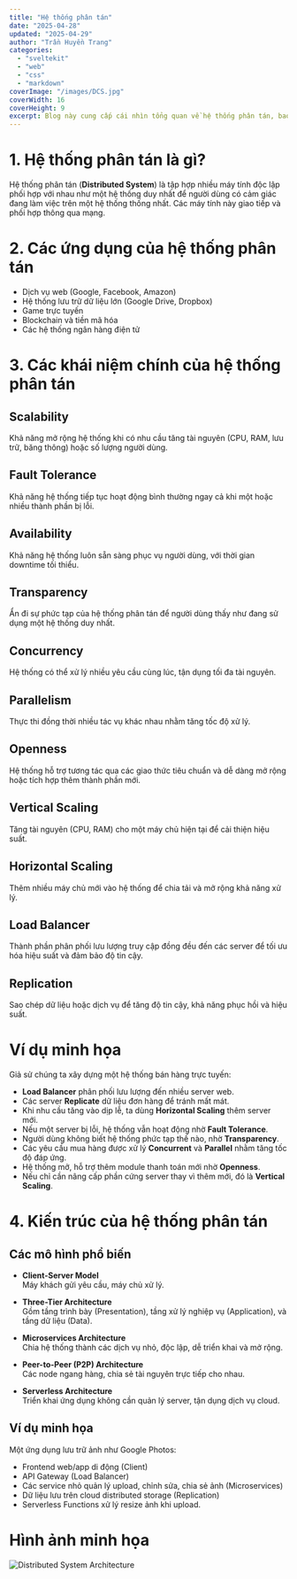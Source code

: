 ```yaml
---
title: "Hệ thống phân tán"
date: "2025-04-28"
updated: "2025-04-29"
author: "Trần Huyền Trang"
categories:
  - "sveltekit"
  - "web"
  - "css"
  - "markdown"
coverImage: "/images/DCS.jpg"
coverWidth: 16
coverHeight: 9
excerpt: Blog này cung cấp cái nhìn tổng quan về hệ thống phân tán, bao gồm định nghĩa, ứng dụng thực tế, các khái niệm và thuật ngữ quan trọng, ví dụ minh họa dễ hiểu, cùng các mô hình kiến trúc phổ biến như Client-Server, Microservices và Serverless.
---
```


# 1. Hệ thống phân tán là gì?

Hệ thống phân tán (**Distributed System**) là tập hợp nhiều máy tính độc lập phối hợp với nhau như một hệ thống duy nhất để người dùng có cảm giác đang làm việc trên một hệ thống thống nhất. Các máy tính này giao tiếp và phối hợp thông qua mạng.

# 2. Các ứng dụng của hệ thống phân tán

- Dịch vụ web (Google, Facebook, Amazon)
- Hệ thống lưu trữ dữ liệu lớn (Google Drive, Dropbox)
- Game trực tuyến
- Blockchain và tiền mã hóa
- Các hệ thống ngân hàng điện tử

# 3. Các khái niệm chính của hệ thống phân tán

## Scalability
Khả năng mở rộng hệ thống khi có nhu cầu tăng tài nguyên (CPU, RAM, lưu trữ, băng thông) hoặc số lượng người dùng.

## Fault Tolerance
Khả năng hệ thống tiếp tục hoạt động bình thường ngay cả khi một hoặc nhiều thành phần bị lỗi.

## Availability
Khả năng hệ thống luôn sẵn sàng phục vụ người dùng, với thời gian downtime tối thiểu.

## Transparency
Ẩn đi sự phức tạp của hệ thống phân tán để người dùng thấy như đang sử dụng một hệ thống duy nhất.

## Concurrency
Hệ thống có thể xử lý nhiều yêu cầu cùng lúc, tận dụng tối đa tài nguyên.

## Parallelism
Thực thi đồng thời nhiều tác vụ khác nhau nhằm tăng tốc độ xử lý.

## Openness
Hệ thống hỗ trợ tương tác qua các giao thức tiêu chuẩn và dễ dàng mở rộng hoặc tích hợp thêm thành phần mới.

## Vertical Scaling
Tăng tài nguyên (CPU, RAM) cho một máy chủ hiện tại để cải thiện hiệu suất.

## Horizontal Scaling
Thêm nhiều máy chủ mới vào hệ thống để chia tải và mở rộng khả năng xử lý.

## Load Balancer
Thành phần phân phối lưu lượng truy cập đồng đều đến các server để tối ưu hóa hiệu suất và đảm bảo độ tin cậy.

## Replication
Sao chép dữ liệu hoặc dịch vụ để tăng độ tin cậy, khả năng phục hồi và hiệu suất.

# Ví dụ minh họa

Giả sử chúng ta xây dựng một hệ thống bán hàng trực tuyến:

- **Load Balancer** phân phối lưu lượng đến nhiều server web.
- Các server **Replicate** dữ liệu đơn hàng để tránh mất mát.
- Khi nhu cầu tăng vào dịp lễ, ta dùng **Horizontal Scaling** thêm server mới.
- Nếu một server bị lỗi, hệ thống vẫn hoạt động nhờ **Fault Tolerance**.
- Người dùng không biết hệ thống phức tạp thế nào, nhờ **Transparency**.
- Các yêu cầu mua hàng được xử lý **Concurrent** và **Parallel** nhằm tăng tốc độ đáp ứng.
- Hệ thống mở, hỗ trợ thêm module thanh toán mới nhờ **Openness**.
- Nếu chỉ cần nâng cấp phần cứng server thay vì thêm mới, đó là **Vertical Scaling**.

# 4. Kiến trúc của hệ thống phân tán

## Các mô hình phổ biến

- **Client-Server Model**  
  Máy khách gửi yêu cầu, máy chủ xử lý.

- **Three-Tier Architecture**  
  Gồm tầng trình bày (Presentation), tầng xử lý nghiệp vụ (Application), và tầng dữ liệu (Data).

- **Microservices Architecture**  
  Chia hệ thống thành các dịch vụ nhỏ, độc lập, dễ triển khai và mở rộng.

- **Peer-to-Peer (P2P) Architecture**  
  Các node ngang hàng, chia sẻ tài nguyên trực tiếp cho nhau.

- **Serverless Architecture**  
  Triển khai ứng dụng không cần quản lý server, tận dụng dịch vụ cloud.

## Ví dụ minh họa

Một ứng dụng lưu trữ ảnh như Google Photos:

- Frontend web/app di động (Client)
- API Gateway (Load Balancer)
- Các service nhỏ quản lý upload, chỉnh sửa, chia sẻ ảnh (Microservices)
- Dữ liệu lưu trên cloud distributed storage (Replication)
- Serverless Functions xử lý resize ảnh khi upload.

# Hình ảnh minh họa

![Distributed System Architecture](https://upload.wikimedia.org/wikipedia/commons/4/49/Distributed_system.svg)
